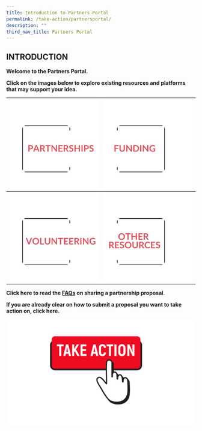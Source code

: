 ```yaml
---
title: Introduction to Partners Portal
permalink: /take-action/partnersportal/
description: ""
third_nav_title: Partners Portal
---
```

## INTRODUCTION

**Welcome to the Partners Portal.** 

**Click on the images below to explore existing resources and platforms that may support your idea.** 

| [![](/images/Partners%20portal/partnerships555.png) ](/take-action/partners-portal/partnerships/)| [![](/images/Partners%20portal/funding666.png)](/take-action/partners-portal/funding)|
| -------- | --------  |
| [![](/images/Partners%20portal/volunteeting777.png)](/take-action/partners-portal/volunteering)   | [![](/images/Partners%20portal/other%20resources%20777.png)](/take-action/partners-portal/resources)  |


**Click here to read the  [FAQs](/take-action/frequently-asked-questions/sgpo2/) on sharing a partnership proposal**.

**If you are already clear on how to submit a proposal you want to take action on, click here.**

[![](/images/take%20action.png)](https://go.gov.sg/takeactiontoday)